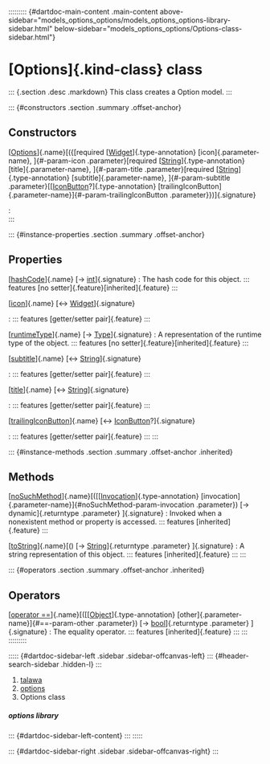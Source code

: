 ::::::::: {#dartdoc-main-content .main-content above-sidebar="models_options_options/models_options_options-library-sidebar.html" below-sidebar="models_options_options/Options-class-sidebar.html"}
<div>

# [Options]{.kind-class} class

</div>

::: {.section .desc .markdown}
This class creates a Option model.
:::

::: {#constructors .section .summary .offset-anchor}
## Constructors

[[Options](../models_options_options/Options/Options.html)]{.name}[({[required [[Widget](https://api.flutter.dev/flutter/widgets/Widget-class.html)]{.type-annotation} [icon]{.parameter-name}, ]{#-param-icon .parameter}[required [[String](https://api.flutter.dev/flutter/dart-core/String-class.html)]{.type-annotation} [title]{.parameter-name}, ]{#-param-title .parameter}[required [[String](https://api.flutter.dev/flutter/dart-core/String-class.html)]{.type-annotation} [subtitle]{.parameter-name}, ]{#-param-subtitle .parameter}[[[IconButton](https://api.flutter.dev/flutter/material/IconButton-class.html)?]{.type-annotation} [trailingIconButton]{.parameter-name}]{#-param-trailingIconButton .parameter}})]{.signature}

:   
:::

::: {#instance-properties .section .summary .offset-anchor}
## Properties

[[hashCode](https://api.flutter.dev/flutter/dart-core/Object/hashCode.html)]{.name} [→ [int](https://api.flutter.dev/flutter/dart-core/int-class.html)]{.signature}
:   The hash code for this object.
    ::: features
    [no setter]{.feature}[inherited]{.feature}
    :::

[[icon](../models_options_options/Options/icon.html)]{.name} [↔ [Widget](https://api.flutter.dev/flutter/widgets/Widget-class.html)]{.signature}

:   ::: features
    [getter/setter pair]{.feature}
    :::

[[runtimeType](https://api.flutter.dev/flutter/dart-core/Object/runtimeType.html)]{.name} [→ [Type](https://api.flutter.dev/flutter/dart-core/Type-class.html)]{.signature}
:   A representation of the runtime type of the object.
    ::: features
    [no setter]{.feature}[inherited]{.feature}
    :::

[[subtitle](../models_options_options/Options/subtitle.html)]{.name} [↔ [String](https://api.flutter.dev/flutter/dart-core/String-class.html)]{.signature}

:   ::: features
    [getter/setter pair]{.feature}
    :::

[[title](../models_options_options/Options/title.html)]{.name} [↔ [String](https://api.flutter.dev/flutter/dart-core/String-class.html)]{.signature}

:   ::: features
    [getter/setter pair]{.feature}
    :::

[[trailingIconButton](../models_options_options/Options/trailingIconButton.html)]{.name} [↔ [IconButton](https://api.flutter.dev/flutter/material/IconButton-class.html)?]{.signature}

:   ::: features
    [getter/setter pair]{.feature}
    :::
:::

::: {#instance-methods .section .summary .offset-anchor .inherited}
## Methods

[[noSuchMethod](https://api.flutter.dev/flutter/dart-core/Object/noSuchMethod.html)]{.name}[([[[Invocation](https://api.flutter.dev/flutter/dart-core/Invocation-class.html)]{.type-annotation} [invocation]{.parameter-name}]{#noSuchMethod-param-invocation .parameter}) [→ dynamic]{.returntype .parameter} ]{.signature}
:   Invoked when a nonexistent method or property is accessed.
    ::: features
    [inherited]{.feature}
    :::

[[toString](https://api.flutter.dev/flutter/dart-core/Object/toString.html)]{.name}[() [→ [String](https://api.flutter.dev/flutter/dart-core/String-class.html)]{.returntype .parameter} ]{.signature}
:   A string representation of this object.
    ::: features
    [inherited]{.feature}
    :::
:::

::: {#operators .section .summary .offset-anchor .inherited}
## Operators

[[operator ==](https://api.flutter.dev/flutter/dart-core/Object/operator_equals.html)]{.name}[([[[Object](https://api.flutter.dev/flutter/dart-core/Object-class.html)]{.type-annotation} [other]{.parameter-name}]{#==-param-other .parameter}) [→ [bool](https://api.flutter.dev/flutter/dart-core/bool-class.html)]{.returntype .parameter} ]{.signature}
:   The equality operator.
    ::: features
    [inherited]{.feature}
    :::
:::
:::::::::

::::: {#dartdoc-sidebar-left .sidebar .sidebar-offcanvas-left}
::: {#header-search-sidebar .hidden-l}
:::

1.  [talawa](../index.html)
2.  [options](../models_options_options/)
3.  Options class

##### options library

::: {#dartdoc-sidebar-left-content}
:::
:::::

::: {#dartdoc-sidebar-right .sidebar .sidebar-offcanvas-right}
:::
